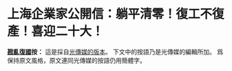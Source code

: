 # 上海企業家公開信：躺平清零！復工不復產！喜迎二十大！

**[戡亂復國](mailto:rebld-roc@protonmail.com)按：**
這是採自[光傳媒的版本](https://ipkmedia.com/143034/)。
下文中的按語乃是光傳媒的編輯所加。
爲保持原文風格，原文連同光傳媒的按語仍用簡體字。

